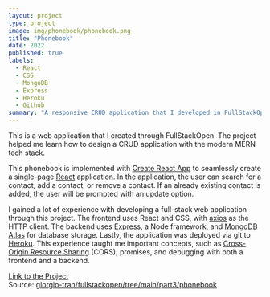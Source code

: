 ```yaml
---
layout: project
type: project
image: img/phonebook/phonebook.png
title: "Phonebook"
date: 2022
published: true
labels:
  - React
  - CSS
  - MongoDB
  - Express
  - Heroku
  - Github
summary: "A responsive CRUD application that I developed in FullStackOpen"
---
```


This is a web application that I created through FullStackOpen. The project helped me learn how to design a CRUD application with the modern MERN tech stack.

This phonebook is implemented with [Create React App](https://create-react-app.dev) to seamlessly create a single-page [React](https://reactjs.org) application. In the application, the user can search for a contact, add a contact, or remove a contact. If an already existing contact is added, the user will be prompted with an update option. 

I gained a lot of experience with developing a full-stack web application through this project. The frontend uses React and CSS, with [axios](https://axios-http.com) as the HTTP client. The backend uses [Express](https://expressjs.com), a Node framework, and [MongoDB Atlas](https://www.mongodb.com/atlas/database) for database storage. Lastly, the application was deployed via git to [Heroku](https://www.heroku.com/). This experience taught me important concepts, such as [Cross-Origin Resource Sharing](https://developer.mozilla.org/en-US/docs/Web/HTTP/CORS) (CORS), promises, and debugging with both a frontend and a backend.

<!-- Here is some example code to illustrate Simple Schema use:

{% gist 9defa1fb3f4eb593ba5fa9eacedca960 %} -->
<a href="https://phonebook-fso2022-gt.herokuapp.com/"> Link to the Project </a> <br>
Source: <a href="https://github.com/giorgio-tran/fullstackopen/tree/main/part3/phonebook">giorgio-tran/fullstackopen/tree/main/part3/phonebook</a>
